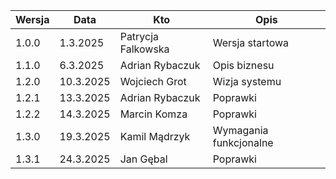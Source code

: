 | Wersja | Data | Kto | Opis |
| ------ | ---- | --- | ---- |
| 1.0.0  | 1.3.2025 | Patrycja Falkowska | Wersja startowa |
| 1.1.0  | 6.3.2025 | Adrian Rybaczuk | Opis biznesu |
| 1.2.0  | 10.3.2025 | Wojciech Grot | Wizja systemu |
| 1.2.1  | 13.3.2025 | Adrian Rybaczuk | Poprawki |
| 1.2.2  | 14.3.2025 | Marcin Komza | Poprawki |
| 1.3.0  | 19.3.2025 | Kamil Mądrzyk | Wymagania funkcjonalne |
| 1.3.1  | 24.3.2025 | Jan Gębal | Poprawki |